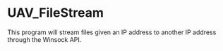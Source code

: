 # UAV_FileStream
This program will stream files given an IP address to another IP address through the Winsock API.
